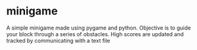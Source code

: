 # minigame
A simple minigame made using pygame and python. Objective is to guide your block through a series of obstacles.  High scores are updated and tracked by communicating with a text file
